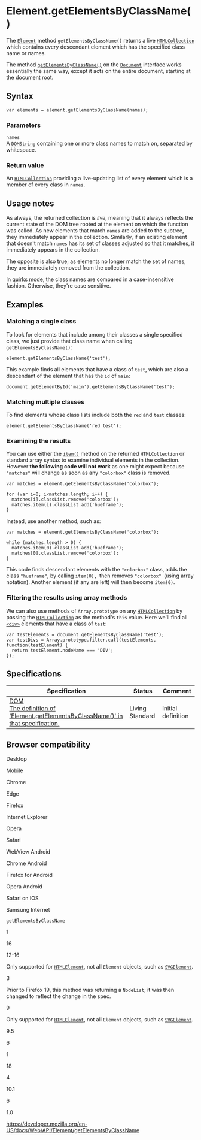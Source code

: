 Element.getElementsByClassName()
================================

The [`Element`](../element) method `getElementsByClassName()` returns a live [`HTMLCollection`](../htmlcollection) which contains every descendant element which has the specified class name or names.

The method [`getElementsByClassName()`](../document/getelementsbyclassname) on the [`Document`](../document) interface works essentially the same way, except it acts on the entire document, starting at the document root.

Syntax
------

    var elements = element.getElementsByClassName(names);

### Parameters

`names`  
A [`DOMString`](../domstring) containing one or more class names to match on, separated by whitespace.

### Return value

An [`HTMLCollection`](../htmlcollection) providing a live-updating list of every element which is a member of every class in `names`.

Usage notes
-----------

As always, the returned collection is *live*, meaning that it always reflects the current state of the DOM tree rooted at the element on which the function was called. As new elements that match `names` are added to the subtree, they immediately appear in the collection. Similarly, if an existing element that doesn't match `names` has its set of classes adjusted so that it matches, it immediately appears in the collection.

The opposite is also true; as elements no longer match the set of names, they are immediately removed from the collection.

In [quirks mode](https://developer.mozilla.org/en-US/docs/Web/HTML/Quirks_Mode_and_Standards_Mode), the class names are compared in a case-insensitive fashion. Otherwise, they're case sensitive.

Examples
--------

### Matching a single class

To look for elements that include among their classes a single specified class, we just provide that class name when calling `getElementsByClassName()`:

    element.getElementsByClassName('test');

This example finds all elements that have a class of `test`, which are also a descendant of the element that has the `id` of `main`:

    document.getElementById('main').getElementsByClassName('test');

### Matching multiple classes

To find elements whose class lists include both the `red` and `test` classes:

    element.getElementsByClassName('red test');

### Examining the results

You can use either the [`item()`](../htmlcollection/item) method on the returned `HTMLCollection` or standard array syntax to examine individual elements in the collection. However <span class="underline">**the following code will not work**</span> as one might expect because `"matches"` will change as soon as any `"colorbox"` class is removed.

    var matches = element.getElementsByClassName('colorbox');

    for (var i=0; i<matches.length; i++) {
      matches[i].classList.remove('colorbox');
      matches.item(i).classList.add('hueframe');
    }

Instead, use another method, such as:

    var matches = element.getElementsByClassName('colorbox');

    while (matches.length > 0) {
      matches.item(0).classList.add('hueframe');
      matches[0].classList.remove('colorbox');
    }

This code finds descendant elements with the `"colorbox"` class, adds the class `"hueframe"`, by calling `item(0), `then removes `"colorbox" `(using array notation). Another element (if any are left) will then become `item(0)`.

### Filtering the results using array methods

We can also use methods of <span class="page-not-created">`Array.prototype`</span> on any [`HTMLCollection`](../htmlcollection) by passing the [`HTMLCollection`](../htmlcollection) as the method's `this` value. Here we'll find all [`<div>`](https://developer.mozilla.org/en-US/docs/Web/HTML/Element/div) elements that have a class of `test`:

    var testElements = document.getElementsByClassName('test');
    var testDivs = Array.prototype.filter.call(testElements, function(testElement) {
      return testElement.nodeName === 'DIV';
    });

Specifications
--------------

<table><thead><tr class="header"><th>Specification</th><th>Status</th><th>Comment</th></tr></thead><tbody><tr class="odd"><td><a href="https://dom.spec.whatwg.org/#dom-element-getelementsbyclassname">DOM<br />
<span class="small">The definition of 'Element.getElementsByClassName()' in that specification.</span></a></td><td><span class="spec-living">Living Standard</span></td><td>Initial definition</td></tr></tbody></table>

Browser compatibility
---------------------

Desktop

Mobile

Chrome

Edge

Firefox

Internet Explorer

Opera

Safari

WebView Android

Chrome Android

Firefox for Android

Opera Android

Safari on IOS

Samsung Internet

`getElementsByClassName`

1

16

12-16

Only supported for [`HTMLElement`](https://developer.mozilla.org/docs/Web/API/HTMLElement), not all `Element` objects, such as [`SVGElement`](https://developer.mozilla.org/docs/Web/API/SVGElement).

3

Prior to Firefox 19, this method was returning a `NodeList`; it was then changed to reflect the change in the spec.

9

Only supported for [`HTMLElement`](https://developer.mozilla.org/docs/Web/API/HTMLElement), not all `Element` objects, such as [`SVGElement`](https://developer.mozilla.org/docs/Web/API/SVGElement).

9.5

6

1

18

4

10.1

6

1.0

<a href="https://developer.mozilla.org/en-US/docs/Web/API/Element/getElementsByClassName" class="_attribution-link">https://developer.mozilla.org/en-US/docs/Web/API/Element/getElementsByClassName</a>

